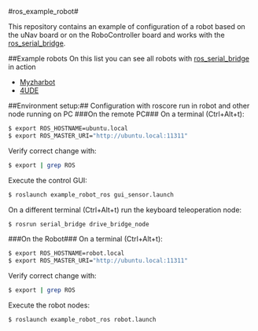 #ros_example_robot#

This repository contains an example of configuration of a robot based on the uNav board or on the RoboController board and works with the [ros_serial_bridge](https://github.com/officinerobotiche/ros_serial_bridge).

##Example robots
On this list you can see all robots with [ros_serial_bridge](https://github.com/officinerobotiche/ros_serial_bridge) in action
* [Myzharbot](https://github.com/Myzhar/ros_myzharbot_robot)
* [4UDE](https://github.com/rbonghi/ros_dude)

##Environment setup:##
Configuration with roscore run in robot and other node running on PC
###On the remote PC###
On a terminal (Ctrl+Alt+t):
```bash
$ export ROS_HOSTNAME=ubuntu.local
$ export ROS_MASTER_URI="http://ubuntu.local:11311"
```

Verify correct change with:
```bash
$ export | grep ROS
```
Execute the control GUI:
```bash
$ roslaunch example_robot_ros gui_sensor.launch
```

On a different terminal (Ctrl+Alt+t) run the keyboard teleoperation node:
```bash
$ rosrun serial_bridge drive_bridge_node
```
###On the Robot###
On a terminal (Ctrl+Alt+t):
```bash
$ export ROS_HOSTNAME=robot.local
$ export ROS_MASTER_URI="http://ubuntu.local:11311"
```

Verify correct change with:
```bash
$ export | grep ROS
```
Execute the robot nodes:
```bash
$ roslaunch example_robot_ros robot.launch
```
